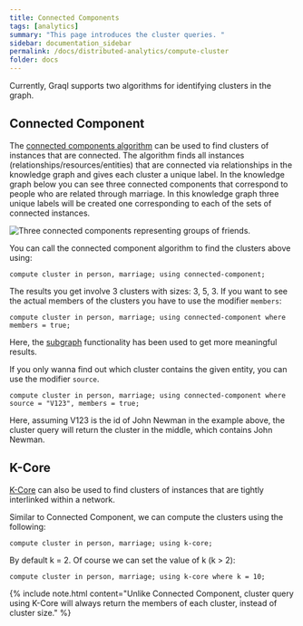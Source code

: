 ```yaml
---
title: Connected Components
tags: [analytics]
summary: "This page introduces the cluster queries. "
sidebar: documentation_sidebar
permalink: /docs/distributed-analytics/compute-cluster
folder: docs
---
```


Currently, Graql supports two algorithms for identifying clusters in the graph.

## Connected Component

The [connected components algorithm](https://en.wikipedia.org/wiki/Connected_component_(graph_theory))
can be used to find clusters of instances that are connected.
The algorithm finds all instances (relationships/resources/entities) 
that are connected via relationships in the knowledge graph and gives each cluster a unique label.
In the knowledge graph below you can see three connected components 
that correspond to people who are related through marriage.
In this knowledge graph three unique labels will be created one corresponding to each of the sets of connected instances.

 ![Three connected components representing groups of friends.](/images/analytics_conn_comp.png)

You can call the connected component algorithm to find the clusters above using:

```graql
compute cluster in person, marriage; using connected-component;
```

The results you get involve 3 clusters with sizes: 3, 5, 3.
If you want to see the actual members of the clusters you have to use the modifier `members`:

```graql
compute cluster in person, marriage; using connected-component where members = true;
```

Here, the [subgraph](./overview) functionality has been used to get more meaningful results. 

If you only wanna find out which cluster contains the given entity, you can use the modifier `source`.
 
```graql-test-ignore
compute cluster in person, marriage; using connected-component where source = "V123", members = true;
```
Here, assuming V123 is the id of John Newman in the example above, 
the cluster query will return the cluster in the middle, which contains John Newman.

## K-Core
[K-Core](https://en.wikipedia.org/wiki/Degeneracy_(graph_theory)#k-Cores) can also be used
to find clusters of instances that are tightly interlinked within a network.

Similar to Connected Component, we can compute the clusters using the following:

```graql
compute cluster in person, marriage; using k-core;
```

By default k = 2. Of course we can set the value of k (k > 2):

```graql
compute cluster in person, marriage; using k-core where k = 10;
```

{% include note.html content="Unlike Connected Component, cluster query using K-Core 
will always return the members of each cluster, instead of cluster size." %}

